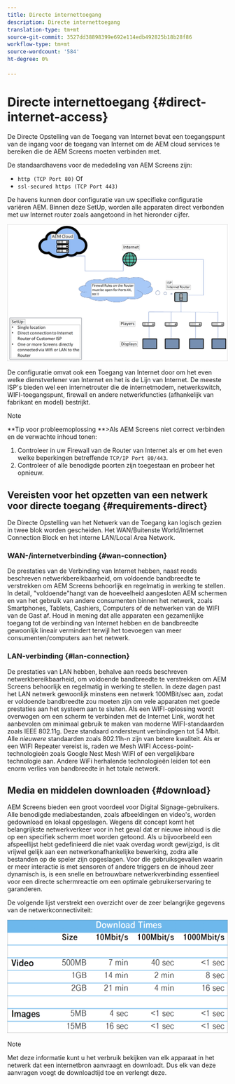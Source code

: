 ```yaml
---
title: Directe internettoegang
description: Directe internettoegang
translation-type: tm+mt
source-git-commit: 3527dd38898399e692e114edb492825b18b28f86
workflow-type: tm+mt
source-wordcount: '584'
ht-degree: 0%

---
```



# Directe internettoegang {#direct-internet-access}

De Directe Opstelling van de Toegang van Internet bevat een toegangspunt van de ingang voor de toegang van Internet om de AEM cloud services te bereiken die de AEM Screens moeten verbinden met.

De standaardhavens voor de mededeling van AEM Screens zijn:
* `http (TCP Port 80)`
Of
* `ssl-secured https (TCP Port 443)`

De havens kunnen door configuratie van uw specifieke configuratie variëren AEM. Binnen deze SetUp, worden alle apparaten direct verbonden met uw Internet router zoals aangetoond in het hieronder cijfer.

![](/help/assets/direct-access-2.png)

De configuratie omvat ook een Toegang van Internet door om het even welke dienstverlener van Internet en het is de Lijn van Internet. De meeste ISP&#39;s bieden wel een internetrouter die de internetmodem, netwerkswitch, WIFI-toegangspunt, firewall en andere netwerkfuncties (afhankelijk van fabrikant en model) bestrijkt.

>[!NOTE]
>**Tip voor probleemoplossing **>Als AEM Screens niet correct verbinden en de verwachte inhoud tonen:
>
>1. Controleer in uw Firewall van de Router van Internet als er om het even welke beperkingen betreffende `TCP/IP Port 80/443`.
>1. Controleer of alle benodigde poorten zijn toegestaan en probeer het opnieuw.


## Vereisten voor het opzetten van een netwerk voor directe toegang {#requirements-direct}

De Directe Opstelling van het Netwerk van de Toegang kan logisch gezien in twee blok worden gescheiden. Het WAN/Buitenste World/Internet Connection Block en het interne LAN/Local Area Network.

### WAN-/internetverbinding {#wan-connection}

De prestaties van de Verbinding van Internet hebben, naast reeds beschreven netwerkbereikbaarheid, om voldoende bandbreedte te verstrekken om AEM Screens behoorlijk en regelmatig in werking te stellen. In detail, &quot;voldoende&quot;hangt van de hoeveelheid aangesloten AEM schermen en van het gebruik van andere consumenten binnen het netwerk, zoals Smartphones, Tablets, Cashiers, Computers of de netwerken van de WIFI van de Gast af.
Houd in mening dat alle apparaten een gezamenlijke toegang tot de verbinding van Internet hebben en de bandbreedte gewoonlijk lineair vermindert terwijl het toevoegen van meer consumenten/computers aan het netwerk.

### LAN-verbinding {#lan-connection}

De prestaties van LAN hebben, behalve aan reeds beschreven netwerkbereikbaarheid, om voldoende bandbreedte te verstrekken om AEM Screens behoorlijk en regelmatig in werking te stellen. In deze dagen past het LAN netwerk gewoonlijk minstens een netwerk 100MBit/sec aan, zodat er voldoende bandbreedte zou moeten zijn om vele apparaten met goede prestaties aan het systeem aan te sluiten.
Als een WIFI-oplossing wordt overwogen om een scherm te verbinden met de Internet Link, wordt het aanbevolen om minimaal gebruik te maken van moderne WIFI-standaarden zoals IEEE 802.11g. Deze standaard ondersteunt verbindingen tot 54 Mbit. Alle *nieuwere* standaarden zoals 802.11h-n zijn van betere kwaliteit. Als er een WIFI Repeater vereist is, raden we Mesh WIFI Access-point-technologieën zoals Google Nest Mesh WIFI of een vergelijkbare technologie aan.
Andere WiFi herhalende technologieën leiden tot een enorm verlies van bandbreedte in het totale netwerk.

## Media en middelen downloaden {#download}

AEM Screens bieden een groot voordeel voor Digital Signage-gebruikers. Alle benodigde mediabestanden, zoals afbeeldingen en video&#39;s, worden gedownload en lokaal opgeslagen. Wegens dit concept komt het belangrijkste netwerkverkeer voor in het geval dat er nieuwe inhoud is die op een specifiek scherm moet worden getoond.
Als u bijvoorbeeld een afspeellijst hebt gedefinieerd die niet vaak overdag wordt gewijzigd, is dit vrijwel gelijk aan een netwerkonafhankelijke bewerking, zodra alle bestanden op de speler zijn opgeslagen.
Voor die gebruiksgevallen waarin er meer interactie is met sensoren of andere triggers en de inhoud zeer dynamisch is, is een snelle en betrouwbare netwerkverbinding essentieel voor een directe schermreactie om een optimale gebruikerservaring te garanderen.

De volgende lijst verstrekt een overzicht over de zeer belangrijke gegevens van de netwerkconnectiviteit:

![](/help/assets/direct-access-1.png)

>[!NOTE]
>Met deze informatie kunt u het verbruik bekijken van elk apparaat in het netwerk dat een internetbron aanvraagt en downloadt. Dus elk van deze aanvragen voegt de downloadtijd toe en verlengt deze.